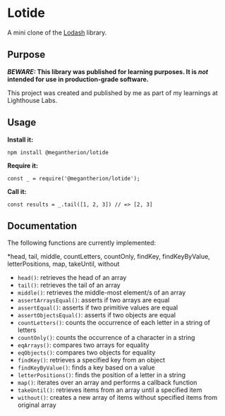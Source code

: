 # Lotide

A mini clone of the [Lodash](https://lodash.com) library.

## Purpose

**_BEWARE:_ This library was published for learning purposes. It is _not_ intended for use in production-grade software.**

This project was created and published by me as part of my learnings at Lighthouse Labs. 

## Usage

**Install it:**

`npm install @megantherion/lotide`

**Require it:**

`const _ = require('@megantherion/lotide');`

**Call it:**

`const results = _.tail([1, 2, 3]) // => [2, 3]`

## Documentation

The following functions are currently implemented:

*head,
  tail,
  middle,
  countLetters,
  countOnly,
  findKey,
  findKeyByValue,
  letterPositions,
  map,
  takeUntil,
  without

* `head()`: retrieves the head of an array
* `tail()`: retrieves the tail of an array
* `middle()`: retrieves the middle-most element/s of an array
* `assertArraysEqual()`: asserts if two arrays are equal
* `assertEqual()`: asserts if two primitive values are equal
* `assertObjectsEqual()`: asserts if two objects are equal
* `countLetters()`: counts the occurrence of each letter in a string of letters
* `countOnly()`: counts the occurrence of a character in a string
* `eqArrays()`: compares two arrays for equality
* `eqObjects()`: compares two objects for equality
* `findKey()`: retrieves a specified key from an object
* `findKeyByValue()`: finds a key based on a value
* `letterPositions()`: finds the position of a letter in a string
* `map()`: iterates over an array and performs a callback function
* `takeUntil()`: retrieves items from an array until a specified item
* `without()`: creates a new array of items without specified items from original array
